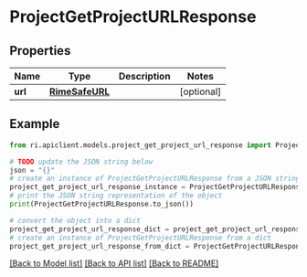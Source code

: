 # ProjectGetProjectURLResponse


## Properties

Name | Type | Description | Notes
------------ | ------------- | ------------- | -------------
**url** | [**RimeSafeURL**](RimeSafeURL.md) |  | [optional] 

## Example

```python
from ri.apiclient.models.project_get_project_url_response import ProjectGetProjectURLResponse

# TODO update the JSON string below
json = "{}"
# create an instance of ProjectGetProjectURLResponse from a JSON string
project_get_project_url_response_instance = ProjectGetProjectURLResponse.from_json(json)
# print the JSON string representation of the object
print(ProjectGetProjectURLResponse.to_json())

# convert the object into a dict
project_get_project_url_response_dict = project_get_project_url_response_instance.to_dict()
# create an instance of ProjectGetProjectURLResponse from a dict
project_get_project_url_response_from_dict = ProjectGetProjectURLResponse.from_dict(project_get_project_url_response_dict)
```
[[Back to Model list]](../README.md#documentation-for-models) [[Back to API list]](../README.md#documentation-for-api-endpoints) [[Back to README]](../README.md)

